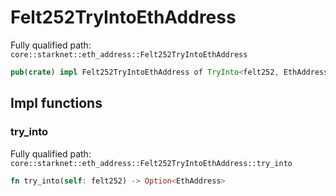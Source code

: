 # Felt252TryIntoEthAddress

Fully qualified path: `core::starknet::eth_address::Felt252TryIntoEthAddress`

```rust
pub(crate) impl Felt252TryIntoEthAddress of TryInto<felt252, EthAddress>
```

## Impl functions

### try_into

Fully qualified path: `core::starknet::eth_address::Felt252TryIntoEthAddress::try_into`

```rust
fn try_into(self: felt252) -> Option<EthAddress>
```


